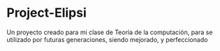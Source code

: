 # Project-Elipsi
 Un proyecto creado para mi clase de Teoría de la computación, para se utilizado por futuras generaciones, siendo mejorado, y perfeccionado
